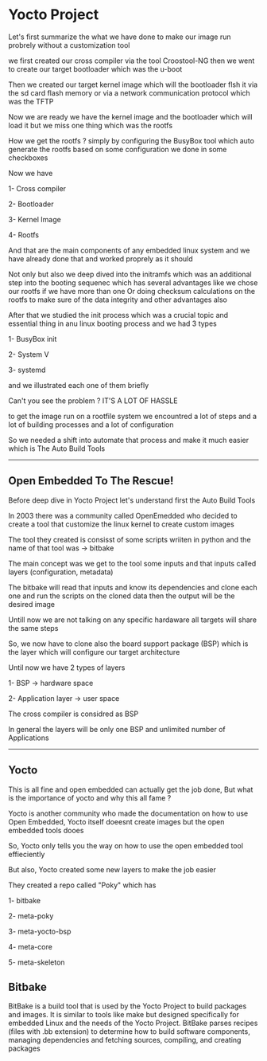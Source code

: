 # Yocto Project

Let's first summarize the what we have done to make our image run probrely without a customization tool

we first created our cross compiler via the tool Croostool-NG then we went to create our target bootloader which was the u-boot

Then we created our target kernel image which will the bootloader flsh it via the sd card flash memory or via a network communication protocol which was the TFTP

Now we are ready we have the kernel image and the bootloader which will load it but we miss one thing which was the rootfs

How we get the rootfs ? simply by configuring the BusyBox tool which auto generate the rootfs based on some configuration we done in some checkboxes


Now we have

  1- Cross compiler
  
  2- Bootloader
  
  3- Kernel Image
  
  4- Rootfs
  


And that are the main components of any embedded linux system and we have already done that and worked proprely as it should

Not only but also we deep dived into the initramfs which was an additional step into the booting sequenec which has several advantages like we chose our rootfs if we have more than one
Or doing checksum calculations on the rootfs to make sure of the data integrity and other advantages also


After that we studied the init process which was a crucial topic and essential thing in anu linux booting process and we had 3 types

  1- BusyBox init
  
  2- System V
  
  3- systemd
  


and we illustrated each one of them briefly 

Can't you see the problem ? IT'S A LOT OF HASSLE

to get the image run on a rootfile system we encountred a lot of steps and a lot of building processes and a lot of configuration


So we needed a shift into automate that process and make it much easier which is The Auto Build Tools



---------------------------------------------------------------------------------------------------------------------------------------------------------------------------------------
## Open Embedded To The Rescue!



Before deep dive in Yocto Project let's understand first the Auto Build Tools

In 2003 there was a community called OpenEmedded who decided to create a tool that customize the linux kernel to create custom images


The tool they created is consisst of some scripts wriiten in python and the name of that tool was -> bitbake


The main concept was we get to the tool some inputs and that inputs called layers (configuration, metadata)

The bitbake will read that inputs and know its dependencies and clone each one and run the scripts on the cloned data then the output will be the desired image


Untill now we are not talking on any specific hardaware all targets will share the same steps


So, we now have to clone also the board support package (BSP) which is the layer which will configure our target architecture



Until now we have 2 types of layers

  1- BSP -> hardware space

  2- Application layer -> user space



The cross compiler is considred as BSP


In general the layers will be only one BSP and unlimited number of Applications


----------------------------------------------------------------------------------------------------------------------------------------------------------------------------------------
## Yocto

This is all fine and open embedded can actually get the job done, But what is the importance of yocto and why this all fame ?

Yocto is another community who made the documentation on how to use Open Embedded, Yocto itself doeesnt create images but the open embedded tools dooes

So, Yocto only tells you the way on how to use the open embedded tool effieciently

But also, Yocto created some new layers to make the job easier

They created a repo called "Poky" which has

  1- bitbake

  2- meta-poky

  3- meta-yocto-bsp

  4- meta-core

  5- meta-skeleton



## Bitbake

BitBake is a build tool that is used by the Yocto Project to build packages and images.
It is similar to tools like make but designed specifically for embedded Linux and the needs of the Yocto Project.
BitBake parses recipes (files with .bb extension) to determine how to build software components, managing dependencies and fetching sources, compiling, and creating packages

